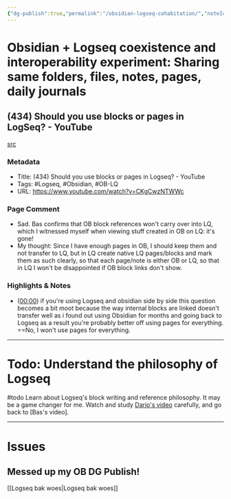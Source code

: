 ```yaml
---
{"dg-publish":true,"permalink":"/obsidian-logseq-cohabitation/","noteIcon":"2","created":"","updated":""}
---
```


# Obsidian + Logseq coexistence and interoperability experiment: Sharing same folders, files, notes, pages, daily journals

## (434) Should you use blocks or pages in LogSeq? - YouTube
[src](https://www.youtube.com/watch?v=CKgCwzNTWWc)

### Metadata
- Title: (434) Should you use blocks or pages in Logseq? - YouTube
- Tags: #Logseq, #Obsidian, #OB-LQ
- URL: https://www.youtube.com/watch?v=CKgCwzNTWWc

### Page Comment  
- Sad. Bas confirms that OB block references won't carry over into LQ, which I witnessed myself when viewing stuff created in OB on LQ: it's gone!   
- My thought: Since I have enough pages in OB, I should keep them and not transfer to LQ, but in LQ create native LQ pages/blocks and mark them as such clearly, so that each page/note is either OB or LQ, so that in LQ I won't be disappointed if OB block links don't show.

### Highlights & Notes
- ([00:00](https://www.youtube.com/watch?v=CKgCwzNTWWc&t=0s)) if you're using Logseq and obsidian side by side this question becomes a bit moot because the way internal blocks are linked doesn't transfer well as i found out using Obsidian for months and going back to Logseq as a result you're probably better off using pages for everything. ==No, I won't use pages for everything.

---
# Todo: Understand the philosophy of Logseq
#todo 
Learn about Logseq's block writing and reference philosophy. It may be a game changer for me. Watch and study [Dario's video](https://www.youtube.com/watch?v=ZtRozP8hfEY) carefully, and go back to [Bas's video].

---
# Issues

## Messed up my OB DG Publish!
[[Logseq bak woes\|Logseq bak woes]]